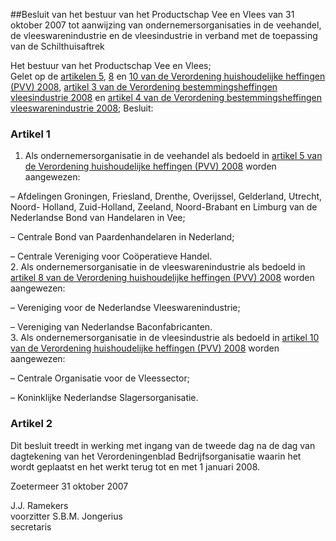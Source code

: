 <meta http-equiv='Content-Type' content='text/html; charset=utf-8' />

##Besluit van het bestuur van het Productschap Vee en Vlees van 31 oktober 2007 tot aanwijzing van ondernemersorganisaties in de veehandel, de vleeswarenindustrie en de vleesindustrie in verband met de toepassing van de Schilthuisaftrek

Het bestuur van het Productschap Vee en Vlees;  
Gelet op de [artikelen 5](../../../../../../../../pbo/verordening/huishoudelijke/heffingen/(pvv)/2008/BWBR0023303/README.md), [8](../../../../../../../../pbo/verordening/huishoudelijke/heffingen/(pvv)/2008/BWBR0023303/README.md) en [10 van de Verordening huishoudelijke heffingen (PVV) 2008](../../../../../../../../pbo/verordening/huishoudelijke/heffingen/(pvv)/2008/BWBR0023303/README.md), [artikel 3 van de Verordening bestemmingsheffingen vleesindustrie 2008](../../../../../../../../pbo/verordening/bestemmingsheffingen/vleesindustrie/(pvv)/2008/BWBR0024582/README.md) en [artikel 4 van de Verordening bestemmingsheffingen vleeswarenindustrie 2008](../../../../../../../../pbo/verordening/bestemmingsheffingen/vleeswarenindustrie/(pvv)/2008/BWBR0025692/README.md);
Besluit:    

### Artikel  1  

1.  Als ondernemersorganisatie in de veehandel als bedoeld in [artikel 5 van de Verordening huishoudelijke heffingen (PVV) 2008](../../../../../../../../pbo/verordening/huishoudelijke/heffingen/(pvv)/2008/BWBR0023303/README.md) worden aangewezen: 

– Afdelingen Groningen, Friesland, Drenthe, Overijssel, Gelderland, Utrecht, Noord- Holland, Zuid-Holland, Zeeland, Noord-Brabant en Limburg van de Nederlandse Bond van Handelaren in Vee;  

– Centrale Bond van Paardenhandelaren in Nederland;  

– Centrale Vereniging voor Coöperatieve Handel.     
2.  Als ondernemersorganisatie in de vleeswarenindustrie als bedoeld in [artikel 8 van de Verordening huishoudelijke heffingen (PVV) 2008](../../../../../../../../pbo/verordening/huishoudelijke/heffingen/(pvv)/2008/BWBR0023303/README.md) worden aangewezen: 

– Vereniging voor de Nederlandse Vleeswarenindustrie;  

– Vereniging van Nederlandse Baconfabricanten.     
3.  Als ondernemersorganisatie in de vleesindustrie als bedoeld in [artikel 10 van de Verordening huishoudelijke heffingen (PVV) 2008](../../../../../../../../pbo/verordening/huishoudelijke/heffingen/(pvv)/2008/BWBR0023303/README.md) worden aangewezen: 

– Centrale Organisatie voor de Vleessector;  

– Koninklijke Nederlandse Slagersorganisatie.     

### Artikel  2  

Dit besluit treedt in werking met ingang van de tweede dag na de dag van dagtekening van het Verordeningenblad Bedrijfsorganisatie waarin het wordt geplaatst en het werkt terug tot en met 1 januari 2008.  

Zoetermeer 
31 oktober 2007   

J.J. Ramekers  
voorzitter 
S.B.M. Jongerius  
secretaris    

